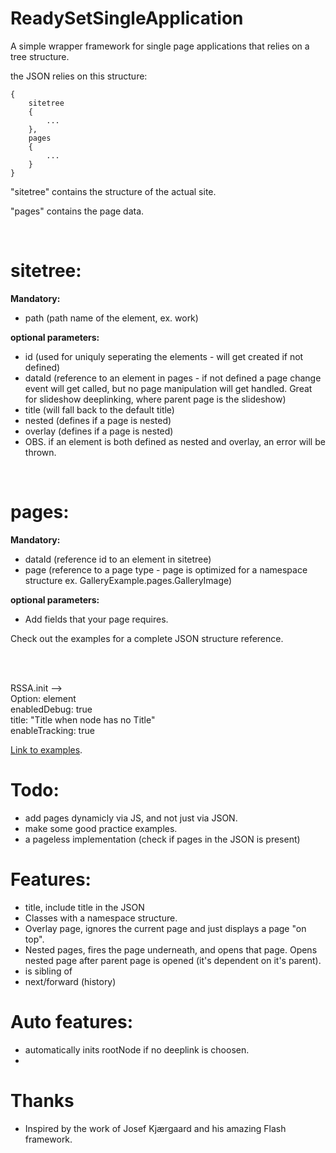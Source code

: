 ReadySetSingleApplication
=========================

A simple wrapper framework for single page applications that relies on a tree structure.

the JSON relies on this structure:

    {
    	sitetree
    	{
    		...
    	},
    	pages
    	{
    		...
    	}
    }

"sitetree" contains the structure of the actual site.

"pages" contains the page data.

<br>

# sitetree:
<strong>Mandatory:</strong><br>
* path (path name of the element, ex. work)

<strong>optional parameters:</strong><br>
* id (used for uniquly seperating the elements - will get created if not defined)<br>
* dataId (reference to an element in pages - if not defined a page change event will get called, but no page manipulation will get handled. Great for slideshow deeplinking, where parent page is the slideshow)<br>
* title (will fall back to the default title)<br>
* nested (defines if a page is nested)<br>
* overlay (defines if a page is nested)<br>
* OBS. if an element is both defined as nested and overlay, an error will be thrown.

<br>

# pages:
<strong>Mandatory:</strong><br>
* dataId (reference id to an element in sitetree)<br>
* page (reference to a page type - page is optimized for a namespace structure ex. GalleryExample.pages.GalleryImage)<br>

<strong>optional parameters:</strong><br>
* Add fields that your page requires.

Check out the examples for a complete JSON structure reference.

<br><br>

RSSA.init --><br>
Option: element<br>
enabledDebug: true<br>
title: "Title when node has no Title"<br>
enableTracking: true


[Link to examples](http://rwatgg.dk/labs/rssa).




# Todo:
* add pages dynamicly via JS, and not just via JSON.
* make some good practice examples.
* a pageless implementation (check if pages in the JSON is present)


# Features:
* title, include title in the JSON
* Classes with a namespace structure.
* Overlay page, ignores the current page and just displays a page "on top".
* Nested pages, fires the page underneath, and opens that page. Opens nested page after parent page is opened (it's dependent on it's parent).
* is sibling of
* next/forward (history)

# Auto features:
* automatically inits rootNode if no deeplink is choosen.
* 

# Thanks

- Inspired by the work of Josef Kjærgaard and his amazing Flash framework.